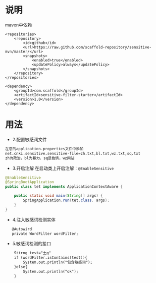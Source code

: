 # 说明
maven中依赖

    <repositories>
        <repository>
            <id>github</id>
            <url>https://raw.github.com/scaffold-repository/sensitive-mvn/master/</url>
            <snapshots>
                <enabled>true</enabled>
                <updatePolicy>always</updatePolicy>
            </snapshots>
        </repository>
    </repositories>
    
    <dependency>
        <groupId>com.scaffold</groupId>
        <artifactId>sensitive-filter-starter</artifactId>
        <version>1.0</version>
    </dependency>
        
        
# 用法
 
- 2.配置敏感词文件

```xml
在您的application.properties文件中添加
net.cnki.sensitive.sensitive-file=zh.txt,bl.txt,wz.txt,sq.txt
zh为政治，bl为暴力，sq是色情，wz网站
```

- 3.开启注解
在启动类上开启注解：`@EnableSensitive`

```java
@EnableSensitive
@SpringBootApplication
public class tet implements ApplicationContextAware {

    public static void main(String[] args) {
        SpringApplication.run(tet.class, args);
    }
}
```


 - 4.注入敏感词检测实体
 
```xml
   @Autowird
   private WordFilter wordFilter;
```

- 5.敏感词检测的接口

```xml
    Stirng test="土g"
    if (wordFilter.isContains(test)){
        System.out.println("包含敏感词");
    }else{
        System.out.println("ok");
    }
